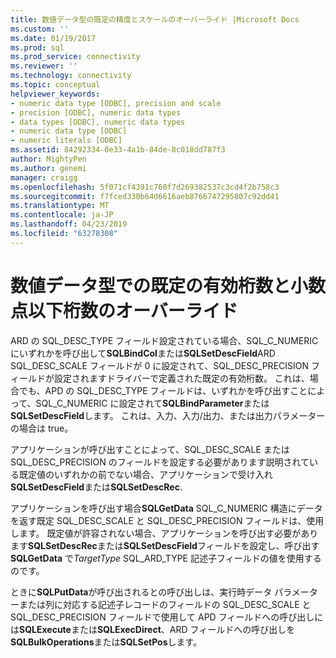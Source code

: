 ```yaml
---
title: 数値データ型の既定の精度とスケールのオーバーライド |Microsoft Docs
ms.custom: ''
ms.date: 01/19/2017
ms.prod: sql
ms.prod_service: connectivity
ms.reviewer: ''
ms.technology: connectivity
ms.topic: conceptual
helpviewer_keywords:
- numeric data type [ODBC], precision and scale
- precision [ODBC], numeric data types
- data types [ODBC], numeric data types
- numeric data type [ODBC]
- numeric literals [ODBC]
ms.assetid: 84292334-0e33-4a1b-84de-8c018dd787f3
author: MightyPen
ms.author: genemi
manager: craigg
ms.openlocfilehash: 5f071cf4391c760f7d269382537c3cd4f2b758c3
ms.sourcegitcommit: f7fced330b64d6616aeb8766747295807c92dd41
ms.translationtype: MT
ms.contentlocale: ja-JP
ms.lasthandoff: 04/23/2019
ms.locfileid: "63278308"
---
```

# <a name="overriding-default-precision-and-scale-for-numeric-data-types"></a>数値データ型での既定の有効桁数と小数点以下桁数のオーバーライド
ARD の SQL_DESC_TYPE フィールド設定されている場合、SQL_C_NUMERIC にいずれかを呼び出して**SQLBindCol**または**SQLSetDescField**ARD SQL_DESC_SCALE フィールドが 0 に設定されて、SQL_DESC_PRECISION フィールドが設定されますドライバーで定義された既定の有効桁数。 これは、場合でも、APD の SQL_DESC_TYPE フィールドは、いずれかを呼び出すことによって、SQL_C_NUMERIC に設定されて**SQLBindParameter**または**SQLSetDescField**します。 これは、入力、入力/出力、または出力パラメーターの場合は true。  
  
 アプリケーションが呼び出すことによって、SQL_DESC_SCALE または SQL_DESC_PRECISION のフィールドを設定する必要があります説明されている既定値のいずれかの前でない場合、アプリケーションで受け入れ**SQLSetDescField**または**SQLSetDescRec**.  
  
 アプリケーションを呼び出す場合**SQLGetData** SQL_C_NUMERIC 構造にデータを返す既定 SQL_DESC_SCALE と SQL_DESC_PRECISION フィールドは、使用します。 既定値が許容されない場合、アプリケーションを呼び出す必要があります**SQLSetDescRec**または**SQLSetDescField**フィールドを設定し、呼び出す**SQLGetData** で*TargetType* SQL_ARD_TYPE 記述子フィールドの値を使用するのです。  
  
 ときに**SQLPutData**が呼び出されるとの呼び出しは、実行時データ パラメーターまたは列に対応する記述子レコードのフィールドの SQL_DESC_SCALE と SQL_DESC_PRECISION フィールドで使用して APD フィールドへの呼び出しには**SQLExecute**または**SQLExecDirect**、ARD フィールドへの呼び出しを**SQLBulkOperations**または**SQLSetPos**します。
